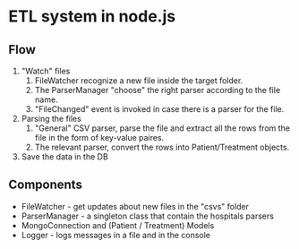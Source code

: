 # ETL system in node.js

## Flow
1. "Watch" files
   1. FileWatcher recognize a new file inside the target folder.
   2. The ParserManager "choose" the right parser according to the file name.
   3. "FileChanged" event is invoked in case there is a parser for the file.
2. Parsing the files
   1. "General" CSV parser, parse the file and extract all the rows from the file in the form of key-value paires. 
   2. The relevant parser, convert the rows into Patient/Treatment objects.
3. Save the data in the DB

## Components
- FileWatcher - get updates about new files in the "csvs" folder
- ParserManager - a singleton class that contain the hospitals parsers
- MongoConnection and (Patient / Treatment) Models
- Logger - logs messages in a file and in the console

